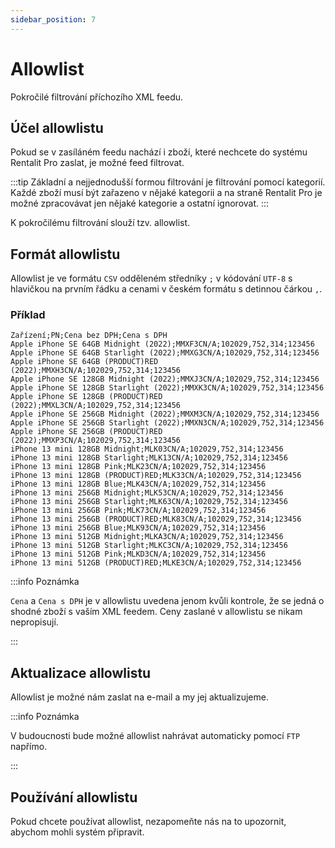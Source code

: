 ```yaml
---
sidebar_position: 7
---
```


# Allowlist

Pokročilé filtrování příchozího XML feedu.

## Účel allowlistu

Pokud se v zasíláném feedu nachází i zboží, které nechcete do systému Rentalit Pro zaslat, je možné feed filtrovat.

:::tip
Základní a nejjednodušší formou filtrování je filtrování pomocí kategorií. Každé zboží musí být zařazeno v nějaké kategorii a na straně Rentalit Pro je možné zpracovávat jen nějaké kategorie a ostatní ignorovat.
:::

K pokročilému filtrování slouží tzv. allowlist.

## Formát allowlistu

Allowlist je ve formátu `CSV` odděleném středníky `;` v kódování `UTF-8` s hlavičkou na prvním řádku a cenami v českém formátu s detinnou čárkou `,`.

### Příklad

```CSV
Zařízení;PN;Cena bez DPH;Cena s DPH
Apple iPhone SE 64GB Midnight (2022);MMXF3CN/A;102029,752,314;123456
Apple iPhone SE 64GB Starlight (2022);MMXG3CN/A;102029,752,314;123456
Apple iPhone SE 64GB (PRODUCT)RED (2022);MMXH3CN/A;102029,752,314;123456
Apple iPhone SE 128GB Midnight (2022);MMXJ3CN/A;102029,752,314;123456
Apple iPhone SE 128GB Starlight (2022);MMXK3CN/A;102029,752,314;123456
Apple iPhone SE 128GB (PRODUCT)RED (2022);MMXL3CN/A;102029,752,314;123456
Apple iPhone SE 256GB Midnight (2022);MMXM3CN/A;102029,752,314;123456
Apple iPhone SE 256GB Starlight (2022);MMXN3CN/A;102029,752,314;123456
Apple iPhone SE 256GB (PRODUCT)RED (2022);MMXP3CN/A;102029,752,314;123456
iPhone 13 mini 128GB Midnight;MLK03CN/A;102029,752,314;123456
iPhone 13 mini 128GB Starlight;MLK13CN/A;102029,752,314;123456
iPhone 13 mini 128GB Pink;MLK23CN/A;102029,752,314;123456
iPhone 13 mini 128GB (PRODUCT)RED;MLK33CN/A;102029,752,314;123456
iPhone 13 mini 128GB Blue;MLK43CN/A;102029,752,314;123456
iPhone 13 mini 256GB Midnight;MLK53CN/A;102029,752,314;123456
iPhone 13 mini 256GB Starlight;MLK63CN/A;102029,752,314;123456
iPhone 13 mini 256GB Pink;MLK73CN/A;102029,752,314;123456
iPhone 13 mini 256GB (PRODUCT)RED;MLK83CN/A;102029,752,314;123456
iPhone 13 mini 256GB Blue;MLK93CN/A;102029,752,314;123456
iPhone 13 mini 512GB Midnight;MLKA3CN/A;102029,752,314;123456
iPhone 13 mini 512GB Starlight;MLKC3CN/A;102029,752,314;123456
iPhone 13 mini 512GB Pink;MLKD3CN/A;102029,752,314;123456
iPhone 13 mini 512GB (PRODUCT)RED;MLKE3CN/A;102029,752,314;123456
```

:::info Poznámka

`Cena` a `Cena s DPH` je v allowlistu uvedena jenom kvůli kontrole, že se jedná o shodné zboží s vaším XML feedem. Ceny zaslané v allowlistu se nikam nepropisují.

:::

## Aktualizace allowlistu

Allowlist je možné nám zaslat na e-mail a my jej aktualizujeme.

:::info Poznámka

V budoucnosti bude možné allowlist nahrávat automaticky pomocí `FTP` napřímo.

:::

## Používání allowlistu

Pokud chcete používat allowlist, nezapomeňte nás na to upozornit, abychom mohli systém připravit.
